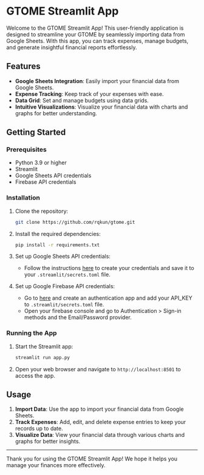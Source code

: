# GTOME Streamlit App

Welcome to the GTOME Streamlit App! This user-friendly application is designed to streamline your GTOME by seamlessly importing data from Google Sheets. With this app, you can track expenses, manage budgets, and generate insightful financial reports effortlessly.

## Features

- **Google Sheets Integration**: Easily import your financial data from Google Sheets.
- **Expense Tracking**: Keep track of your expenses with ease.
- **Data Grid**: Set and manage budgets using data grids.
- **Intuitive Visualizations**: Visualize your financial data with charts and graphs for better understanding.

## Getting Started

### Prerequisites

- Python 3.9 or higher
- Streamlit
- Google Sheets API credentials
- Firebase API credentials

### Installation

1. Clone the repository:
    ```sh
    git clone https://github.com/rqkun/gtome.git
    ```

2. Install the required dependencies:
    ```sh
    pip install -r requirements.txt
    ```

3. Set up Google Sheets API credentials:
    - Follow the instructions [here](https://github.com/streamlit/gsheets-connection?tab=readme-ov-file#service-account--crud-example) to create your credentials and save it to your `.streamlit/secrets.toml` file.

4. Set up Google Firebase API credentials:
    - Go to [here](https://firebase.google.com/) and create an authentication app and add your API_KEY to `.streamlit/secrets.toml` file.
    - Open your firebase console and go to Authentication > Sign-in methods and the Email/Password provider.

### Running the App

1. Start the Streamlit app:
    ```sh
    streamlit run app.py
    ```

2. Open your web browser and navigate to `http://localhost:8501` to access the app.

## Usage

1. **Import Data**: Use the app to import your financial data from Google Sheets.
2. **Track Expenses**: Add, edit, and delete expense entries to keep your records up to date.
3. **Visualize Data**: View your financial data through various charts and graphs for better insights.

---

Thank you for using the GTOME Streamlit App! We hope it helps you manage your finances more effectively.